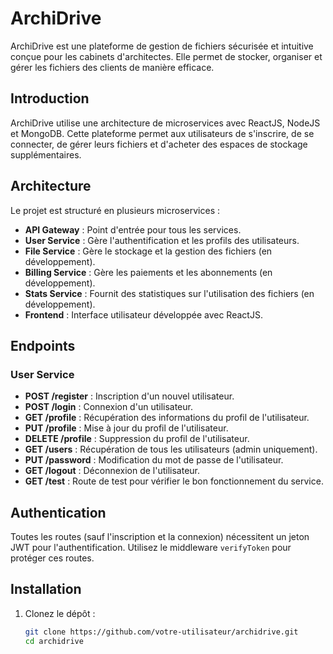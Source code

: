 # ArchiDrive

ArchiDrive est une plateforme de gestion de fichiers sécurisée et intuitive conçue pour les cabinets d'architectes. Elle permet de stocker, organiser et gérer les fichiers des clients de manière efficace.

## Introduction

ArchiDrive utilise une architecture de microservices avec ReactJS, NodeJS et MongoDB. Cette plateforme permet aux utilisateurs de s'inscrire, de se connecter, de gérer leurs fichiers et d'acheter des espaces de stockage supplémentaires.

## Architecture

Le projet est structuré en plusieurs microservices :

- **API Gateway** : Point d'entrée pour tous les services.
- **User Service** : Gère l'authentification et les profils des utilisateurs.
- **File Service** : Gère le stockage et la gestion des fichiers (en développement).
- **Billing Service** : Gère les paiements et les abonnements (en développement).
- **Stats Service** : Fournit des statistiques sur l'utilisation des fichiers (en développement).
- **Frontend** : Interface utilisateur développée avec ReactJS.

## Endpoints

### User Service

- **POST /register** : Inscription d'un nouvel utilisateur.
- **POST /login** : Connexion d'un utilisateur.
- **GET /profile** : Récupération des informations du profil de l'utilisateur.
- **PUT /profile** : Mise à jour du profil de l'utilisateur.
- **DELETE /profile** : Suppression du profil de l'utilisateur.
- **GET /users** : Récupération de tous les utilisateurs (admin uniquement).
- **PUT /password** : Modification du mot de passe de l'utilisateur.
- **GET /logout** : Déconnexion de l'utilisateur.
- **GET /test** : Route de test pour vérifier le bon fonctionnement du service.

## Authentication

Toutes les routes (sauf l'inscription et la connexion) nécessitent un jeton JWT pour l'authentification. Utilisez le middleware `verifyToken` pour protéger ces routes.

## Installation

1. Clonez le dépôt :
   ```bash
   git clone https://github.com/votre-utilisateur/archidrive.git
   cd archidrive
